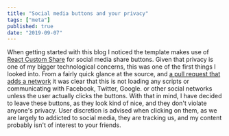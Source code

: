 ```yaml
---
title: "Social media buttons and your privacy"
tags: ["meta"]
published: true
date: "2019-09-07"
---
```


When getting started with this blog I noticed the template makes use of [React Custom Share](https://github.com/greglobinski/react-custom-share) for social media share buttons. Given that privacy is one of my bigger technological concerns, this was one of the first things I looked into. From a fairly quick glance at the source, and [a pull request that adds a network](https://github.com/greglobinski/react-custom-share/pull/6/files) it was clear that this is not loading any scripts or communicating with Facebook, Twitter, Google. or other social networks unless the user actually clicks the buttons. With that in mind, I have decided to leave these buttons, as they look kind of nice, and they don't violate anyone's privacy. User discretion is advised when clicking on them, as we are largely to addicted to social media, they are tracking us, and my content probably isn't of interest to your friends.
